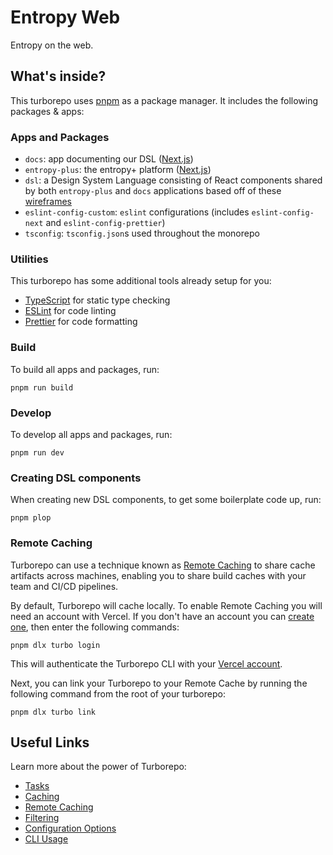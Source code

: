 # Entropy Web

Entropy on the web.

## What's inside?

This turborepo uses [pnpm](https://pnpm.io) as a package manager. It includes the following packages & apps:

### Apps and Packages

- `docs`: app documenting our DSL ([Next.js](https://nextjs.org/))
- `entropy-plus`: the entropy+ platform ([Next.js](https://nextjs.org/))
- `dsl`: a Design System Language consisting of React components shared by both `entropy-plus` and `docs` applications based off of these [wireframes](https://www.figma.com/file/254LXaHq5RVRtKGv5z20Pm/entropy_plus_design?node-id=0%3A1&t=0db7P4kABYyoRlug-1)
- `eslint-config-custom`: `eslint` configurations (includes `eslint-config-next` and `eslint-config-prettier`)
- `tsconfig`: `tsconfig.json`s used throughout the monorepo

### Utilities

This turborepo has some additional tools already setup for you:

- [TypeScript](https://www.typescriptlang.org/) for static type checking
- [ESLint](https://eslint.org/) for code linting
- [Prettier](https://prettier.io) for code formatting

### Build

To build all apps and packages, run:

```
pnpm run build
```

### Develop

To develop all apps and packages, run:

```
pnpm run dev
```

### Creating DSL components

When creating new DSL components, to get some boilerplate code up, run:

```
pnpm plop
```

### Remote Caching

Turborepo can use a technique known as [Remote Caching](https://turbo.build/repo/docs/core-concepts/remote-caching) to share cache artifacts across machines, enabling you to share build caches with your team and CI/CD pipelines.

By default, Turborepo will cache locally. To enable Remote Caching you will need an account with Vercel. If you don't have an account you can [create one](https://vercel.com/signup), then enter the following commands:

```
pnpm dlx turbo login
```

This will authenticate the Turborepo CLI with your [Vercel account](https://vercel.com/docs/concepts/personal-accounts/overview).

Next, you can link your Turborepo to your Remote Cache by running the following command from the root of your turborepo:

```
pnpm dlx turbo link
```

## Useful Links

Learn more about the power of Turborepo:

- [Tasks](https://turbo.build/repo/docs/core-concepts/monorepos/running-tasks)
- [Caching](https://turbo.build/repo/docs/core-concepts/caching)
- [Remote Caching](https://turbo.build/repo/docs/core-concepts/remote-caching)
- [Filtering](https://turbo.build/repo/docs/core-concepts/monorepos/filtering)
- [Configuration Options](https://turbo.build/repo/docs/reference/configuration)
- [CLI Usage](https://turbo.build/repo/docs/reference/command-line-reference)
